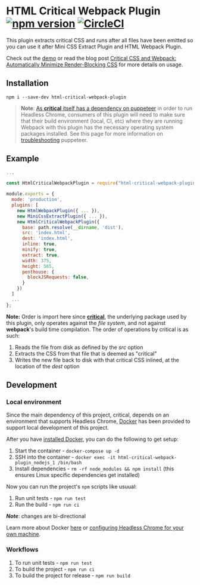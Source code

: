 # HTML Critical Webpack Plugin [![npm version](https://badge.fury.io/js/html-critical-webpack-plugin.svg)](https://badge.fury.io/js/html-critical-webpack-plugin) [![CircleCI](https://circleci.com/gh/anthonygore/html-critical-webpack-plugin/tree/master.svg?style=svg)](https://circleci.com/gh/anthonygore/html-critical-webpack-plugin/tree/master)

This plugin extracts critical CSS and runs after all files have been emitted so you can use it after Mini CSS Extract Plugin and HTML Webpack Plugin. 

Check out the [demo](https://github.com/anthonygore/hcwp-demo) or read the blog post [Critical CSS and Webpack: Automatically Minimize Render-Blocking CSS](https://vuejsdevelopers.com/2017/07/24/critical-css-webpack/) for more details on usage.

## Installation

```
npm i --save-dev html-critical-webpack-plugin
```

> **Note**: [As **critical** itself has a dependency on puppeteer](https://github.com/addyosmani/critical/releases/tag/v1.0.0) in order to run Headless Chrome, consumers of this plugin will need to make sure that their build environment (local, CI, etc) where they are running Webpack with this plugin has the necessary operating system packages installed.  See this page for more information on [troubleshooting](https://github.com/GoogleChrome/puppeteer/blob/master/docs/troubleshooting.md) puppeteer.

## Example

```js
...

const HtmlCriticalWebpackPlugin = require("html-critical-webpack-plugin");

module.exports = {
  mode: 'production',
  plugins: [
    new HtmlWebpackPlugin({ ... }),
    new MiniCssExtractPlugin({ ... }),
    new HtmlCriticalWebpackPlugin({
      base: path.resolve(__dirname, 'dist'),
      src: 'index.html',
      dest: 'index.html',
      inline: true,
      minify: true,
      extract: true,
      width: 375,
      height: 565,
      penthouse: {
        blockJSRequests: false,
      }
    })
  ]
  ...
};
```

**Note:** Order is import here since [**critical**](https://www.npmjs.com/package/critical), the underlying package used by this plugin, only operates against the _file system_, and not against **webpack**'s build time compilation.  The order of operations by critical is as such:
1. Reads the file from disk as defined by the _src_ option
2. Extracts the CSS from that file that is deemed as "critical"
3. Writes the new file back to disk with that critical CSS inlined, at the location of the _dest_ option

## Development

### Local environment

Since the main dependency of this project, critical, depends on an environment that supports Headless Chrome, [Docker](https://www.docker.com/) has been provided to support local development of this project.

After you have [installed Docker](https://www.docker.com/community-edition), you can do the following to get setup:
1. Start the container - `docker-compose up -d`
1. SSH into the container - `docker exec -it html-critical-webpack-plugin_nodejs_1 /bin/bash`
1. Install dependencies - `rm -rf node_modules && npm install` (this ensures Linux specific dependencies get installed)

Now you can run the project's `npm` scripts like usuual:
1. Run unit tests - `npm run test`
1. Run the build - `npm run ci`

**_Note_**: changes are bi-directional

Learn more about Docker [here](https://docs.docker.com/get-started/) or [configuring Headless Chrome for your own machine](https://github.com/GoogleChrome/puppeteer/blob/master/docs/troubleshooting.md).

### Workflows

1. To run unit tests - `npm run test`
1. To build the project - `npm run ci`
1. To build the project for release - `npm run build`
